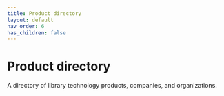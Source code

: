 ```yaml
---
title: Product directory
layout: default
nav_order: 6
has_children: false
---
```


# Product directory

A directory of library technology products, companies, and organizations. 
